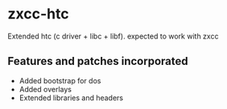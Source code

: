 # zxcc-htc

Extended htc (c driver + libc + libf). expected to work with zxcc

## Features and patches incorporated

- Added bootstrap for dos
- Added overlays
- Extended libraries and headers
